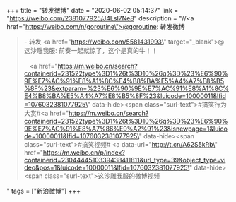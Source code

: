 +++
title = "转发微博"
date = "2020-06-02 05:14:37"
link = "https://weibo.com/2381077925/J4Lsl7Ne8"
description = "//<a href=\"https://weibo.com/n/goroutine\">@goroutine</a>: 转发微博<br><blockquote> - 转发 <a href=\"https://weibo.com/5581431993\" target=\"_blank\">@这沙雕我服</a>: 前奏一起就惊了，这个是真的牛！！<br><br>   <a href=\"https://m.weibo.cn/search?containerid=231522type%3D1%26t%3D10%26q%3D%23%E6%90%9E%E7%AC%91%E8%A1%8C%E4%B8%BA%E5%A4%A7%E8%B5%8F%23&extparam=%23%E6%90%9E%E7%AC%91%E8%A1%8C%E4%B8%BA%E5%A4%A7%E8%B5%8F%23&luicode=10000011&lfid=1076032381077925\" data-hide><span class=\"surl-text\">#搞笑行为大赏#</span></a><a href=\"https://m.weibo.cn/search?containerid=231522type%3D1%26t%3D10%26q%3D%23%E6%90%9E%E7%AC%91%E8%A7%86%E9%A2%91%23&isnewpage=1&luicode=10000011&lfid=1076032381077925\" data-hide><span class=\"surl-text\">#搞笑视频#</span></a>  <a data-url=\"http://t.cn/A62S5kRb\" href=\"https://m.weibo.cn/p/index?containerid=2304444510339438411811&url_type=39&object_type=video&pos=1&luicode=10000011&lfid=1076032381077925\" data-hide><span class=\"surl-text\">这沙雕我服的微博视频</span></a> </blockquote>"
tags = ["新浪微博"]
+++
